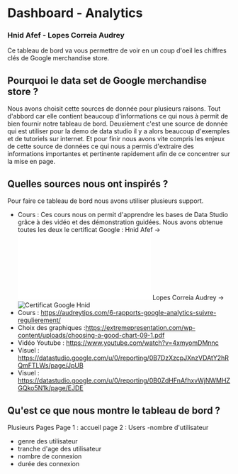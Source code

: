 # Dashboard - Analytics 
### Hnid Afef - Lopes Correia Audrey 

Ce tableau de bord va vous permettre de voir en un coup d'oeil les chiffres clés de Google merchandise store. 

## Pourquoi le data set de Google merchandise store ? 
Nous avons choisit cette sources de donnée pour plusieurs raisons. Tout d'abbord car elle contient beaucoup d'informations ce qui nous à permit de bien fournir notre tableau de bord. Deuxièment c'est une source de donnée qui est utiliser pour la demo de data studio il y a alors beaucoup d'exemples et de tutoriels sur internet. Et pour finir nous avons vite compris les enjeux de cette source de données ce qui nous a permis d'extraire des informations importantes et pertinente rapidement afin de ce concentrer sur la mise en page. 

## Quelles sources nous ont inspirés ? 
Pour faire ce tableau de bord nous avons utiliser plusieurs support. 
- Cours : 
Ces cours nous on permit d'apprendre les bases de Data Studio grâce à des vidéo et des démonstration guidées. 
Nous avons obtenue toutes les deux le certificat Google : 
Hnid Afef -> ![Certificat Google Hnid](Course_Certificate_Hnid.pdf)
Lopes Correia Audrey ->![Certificat Google Hnid](Dragster.jpg)
- Cours : https://audreytips.com/6-rapports-google-analytics-suivre-regulierement/
- Choix des graphiques :https://extremepresentation.com/wp-content/uploads/choosing-a-good-chart-09-1.pdf
- Vidéo Youtube : https://www.youtube.com/watch?v=4xmyomDMnnc
- Visuel : https://datastudio.google.com/u/0/reporting/0B7DzXzcpJXnzVDAtY2hRQmFTLWs/page/JpUB
- Visuel : https://datastudio.google.com/u/0/reporting/0B0ZdHFnAfhxvWjNWMHZGQko5N1k/page/EJDE

## Qu'est ce que nous montre le tableau de bord ? 

Plusieurs Pages 
Page 1 : accueil 
page 2 : Users 
  -nombre d'utilisateur  
  - genre des utilisateur
  - tranche d'age des utilisateur
  - nombre de connexion 
  - durée des connexion

